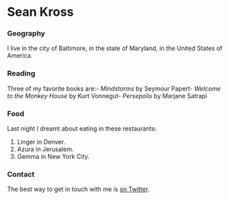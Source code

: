  # Sean Kross
 ### Geography
 I live in the city of Baltimore, in the state of Maryland, in the United States of America.
 ### Reading
 Three of my favorite books are:- *Mindstorms* by Seymour Papert- *Welcome to the Monkey House* by Kurt Vonnegut- *Persepolis* by Marjane Satrapi
 ### Food
 Last night I dreamt about eating in these restaurants:
 1. Linger in Denver.
 2. Azura in Jerusalem.
 3. Gemma in New York City.
 ### Contact
 The best way to get in touch with me is [on Twitter](https://twitter.com/seankross).